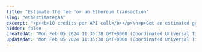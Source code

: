 ```yaml
---
title: "Estimate the fee for an Ethereum transaction"
slug: "ethestimategas"
excerpt: "<p><b>10 credits per API call</b></p>\n<p>Get an estimated gas price and the number of gas units needed for an Ethereum transaction. The gas price is obtained from multiple sources and calculated based on the latest N blocks and the current mempool state.</p>\n<p>The <code>fast</code> gas price is used by default.</p>\n<p style=\"border:4px solid DeepSkyBlue;\"><b>NOTE:</b> The estimated gas price is returned in <b>wei</b>. However, when <a href=\"https://apidoc.tatum.io/tag/Ethereum#operation/EthBlockchainTransfer\" target=\"_blank\">making the transaction itself</a> and providing the custom fee, you have to provide the gas price in <b>Gwei</b>. Make sure to convert the estimated gas price from wei to Gwei before submitting your transaction.</p>"
hidden: false
createdAt: "Mon Feb 05 2024 11:35:38 GMT+0000 (Coordinated Universal Time)"
updatedAt: "Mon Feb 05 2024 11:35:38 GMT+0000 (Coordinated Universal Time)"
---
```

